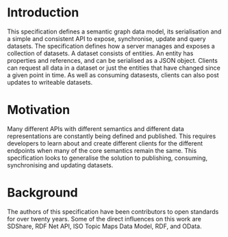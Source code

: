 # Introduction

This specification defines a semantic graph data model, its serialisation and a simple and consistent API to expose, synchronise, update and query datasets. The specification defines how a server manages and exposes a collection of datasets. A dataset consists of entities. An entity has properties and references, and can be serialised as a JSON object. Clients can request all data in a dataset or just the entities that have changed since a given point in time. As well as consuming datasests, clients can also post updates to writeable datasets.

# Motivation

Many different APIs with different semantics and different data representations are constantly being defined and published. This requires developers to learn about and create different clients for the different endpoints when many of the core semantics remain the same. This specification looks to generalise the solution to publishing, consuming, synchronising and updating datasets.

# Background

The authors of this specification have been contributors to open standards for over twenty years. Some of the direct influences on this work are SDShare, RDF Net API, ISO Topic Maps Data Model, RDF, and OData.
